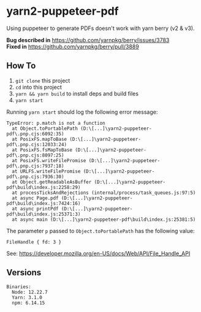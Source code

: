 # yarn2-puppeteer-pdf

Using puppeteer to generate PDFs doesn't work with yarn berry (v2 & v3).

**Bug described in** https://github.com/yarnpkg/berry/issues/3783  
**Fixed in** https://github.com/yarnpkg/berry/pull/3889

## How To

1. `git clone` this project
1. `cd` into this project
1. `yarn && yarn build` to install deps and build files
1. `yarn start`

Running `yarn start` should log the following error message:
```log
TypeError: p.match is not a function
  at Object.toPortablePath (D:\[...]\yarn2-puppeteer-pdf\.pnp.cjs:6092:35)
  at PosixFS.mapToBase (D:\[...]\yarn2-puppeteer-pdf\.pnp.cjs:12033:24)
  at PosixFS.fsMapToBase (D:\[...]\yarn2-puppeteer-pdf\.pnp.cjs:8097:25)
  at PosixFS.writeFilePromise (D:\[...]\yarn2-puppeteer-pdf\.pnp.cjs:7937:18)
  at URLFS.writeFilePromise (D:\[...]\yarn2-puppeteer-pdf\.pnp.cjs:7936:30)
  at Object.getReadableAsBuffer (D:\[...]\yarn2-puppeteer-pdf\build\index.js:2258:29)
  at processTicksAndRejections (internal/process/task_queues.js:97:5)
  at async Page.pdf (D:\[...]\yarn2-puppeteer-pdf\build\index.js:7424:16)
  at async printPdf (D:\[...]\yarn2-puppeteer-pdf\build\index.js:25371:3)
  at async main (D:\[...]\yarn2-puppeteer-pdf\build\index.js:25381:5)
```

The parameter `p` passed to `Object.toPortablePath` has the following value:
```
FileHandle { fd: 3 }
```
See: https://developer.mozilla.org/en-US/docs/Web/API/File_Handle_API

## Versions

```
Binaries:
  Node: 12.22.7
  Yarn: 3.1.0
  npm: 6.14.15
```
